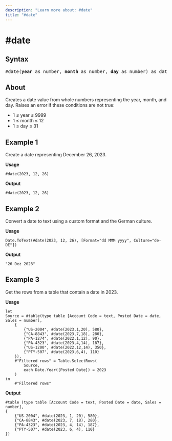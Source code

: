 ```yaml
---
description: "Learn more about: #date"
title: "#date"
---
```

# #date

## Syntax

<pre>
#date(<b>year</b> as number, <b>month</b> as number, <b>day</b> as number) as date
</pre>

## About

Creates a date value from whole numbers representing the year, month, and day. Raises an error if these conditions are not true:

* 1 ≤ year ≤ 9999
* 1 ≤ month ≤ 12
* 1 ≤ day ≤ 31

## Example 1

Create a date representing December 26, 2023.

**Usage**

```powerquery-m
#date(2023, 12, 26)
```

**Output**

`#date(2023, 12, 26)`

## Example 2

Convert a date to text using a custom format and the German culture.

**Usage**

```powerquery-m
Date.ToText(#date(2023, 12, 26), [Format="dd MMM yyyy", Culture="de-DE"])
```

**Output**

`"26 Dez 2023"`

## Example 3

Get the rows from a table that contain a date in 2023.

**Usage**

```powerquery-m
let
Source = #table(type table [Account Code = text, Posted Date = date, Sales = number],
    {
        {"US-2004", #date(2023,1,20), 580},
        {"CA-8843", #date(2023,7,18), 280},
        {"PA-1274", #date(2022,1,12), 90},
        {"PA-4323", #date(2023,4,14), 187},
        {"US-1200", #date(2022,12,14), 350},
        {"PTY-507", #date(2023,6,4), 110}
    }),
    #"Filtered rows" = Table.SelectRows(
        Source, 
        each Date.Year([Posted Date]) = 2023
    )
in
    #"Filtered rows"
```

**Output**

```powerquery-m
#table (type table [Account Code = text, Posted Date = date, Sales = number],
{
    {"US-2004", #date(2023, 1, 20), 580},
    {"CA-8843", #date(2023, 7, 18), 280},
    {"PA-4323", #date(2023, 4, 14), 187},
    {"PTY-507", #date(2023, 6, 4), 110}
})
```
